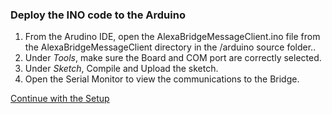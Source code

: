 ### Deploy the INO code to the Arduino

1. From the Arudino IDE, open the AlexaBridgeMessageClient.ino file from the AlexaBridgeMessageClient directory in the /arduino source folder..
2. Under _Tools_, make sure the Board and COM port are correctly selected.
3. Under _Sketch_, Compile and Upload the sketch.
4. Open the Serial Monitor to view the communications to the Bridge.


[Continue with the Setup](setup.md)